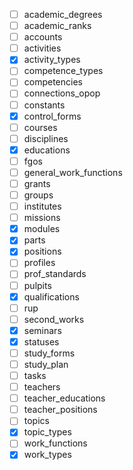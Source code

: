 - [ ] academic_degrees
- [ ] academic_ranks
- [ ] accounts
- [ ] activities
- [x] activity_types
- [ ] competence_types
- [ ] competencies
- [ ] connections_opop
- [ ] constants
- [x] control_forms
- [ ] courses
- [ ] disciplines
- [x] educations
- [ ] fgos
- [ ] general_work_functions
- [ ] grants
- [ ] groups
- [ ] institutes
- [ ] missions
- [x] modules
- [x] parts
- [x] positions
- [ ] profiles
- [ ] prof_standards
- [ ] pulpits
- [x] qualifications
- [ ] rup
- [ ] second_works
- [x] seminars
- [x] statuses
- [ ] study_forms
- [ ] study_plan
- [ ] tasks
- [ ] teachers
- [ ] teacher_educations
- [ ] teacher_positions
- [ ] topics
- [x] topic_types
- [ ] work_functions
- [x] work_types